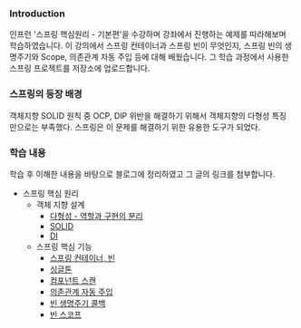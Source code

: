 ### Introduction
인프런 '스프링 핵심원리 - 기본편'을 수강하며 강좌에서 진행하는 예제를 따라해보며 학습하였습니다.
이 강의에서 스프링 컨테이너과 스프링 빈이 무엇인지, 스프링 빈의 생명주기와 Scope, 의존관계 자동 주입 등에 대해 배웠습니다.
그 학습 과정에서 사용한 스프링 프로젝트를 저장소에 업로드합니다.

### 스프링의 등장 배경
객체지향 SOLID 원칙 중 OCP, DIP 위반을 해결하기 위해서 객체지향의 다형성 특징 만으로는 부족했다.
스프링은 이 문제를 해결하기 위한 유용한 도구가 되었다.

### 학습 내용
학습 후 이해한 내용을 바탕으로 블로그에 정리하였고 그 글의 링크를 첨부합니다.

- 스프링 핵심 원리
  - 객체 지향 설계
    - [다형성 - 역할과 구현의 분리](https://blog.naver.com/kss9409/222596514606)
    - [SOLID](https://blog.naver.com/kss9409/222597264996)
    - [DI](https://blog.naver.com/kss9409/222624478674)
  - 스프링 핵심 기능
    - [스프링 컨테이너, 빈](https://blog.naver.com/kss9409/222625719289)
    - [싱글톤](https://blog.naver.com/kss9409/222627641701)
    - [컴포넌트 스캔](https://blog.naver.com/kss9409/222630467470)
    - [의존관계 자동 주입](https://blog.naver.com/kss9409/222631357422)
    - [빈 생명주기 콜백](https://blog.naver.com/kss9409/222632229809)
    - [빈 스코프](https://blog.naver.com/kss9409/222633820920)

